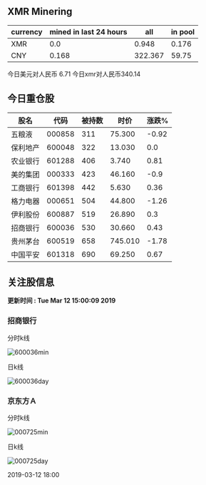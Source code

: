 ## XMR Minering

|currency|mined in last 24 hours|all|in pool|
|---|---|---|---|
|XMR|0.0|0.948|0.176|
|CNY|0.168|322.367|59.75|

今日美元对人民币 6.71	今日xmr对人民币340.14


## 今日重仓股 

|股名|代码|被持数|时价|涨跌%|
|---|---|---|---|---|
|五粮液|000858|311|75.300|-0.92|
|保利地产|600048|322|13.030|0.0|
|农业银行|601288|406|3.740|0.81|
|美的集团|000333|423|46.160|-0.9|
|工商银行|601398|442|5.630|0.36|
|格力电器|000651|504|44.800|-1.26|
|伊利股份|600887|519|26.890|0.3|
|招商银行|600036|530|30.660|0.43|
|贵州茅台|600519|658|745.010|-1.78|
|中国平安|601318|690|69.250|0.67|

## 关注股信息
**更新时间 : Tue Mar 12 15:00:09 2019**
### 招商银行 
分时k线

![600036min](http://image.sinajs.cn/newchart/min/n/sh600036.gif)

日k线

![600036day](http://image.sinajs.cn/newchart/daily/n/sh600036.gif)

### 京东方Ａ 
分时k线

![000725min](http://image.sinajs.cn/newchart/min/n/sz000725.gif)

日k线

![000725day](http://image.sinajs.cn/newchart/daily/n/sz000725.gif)

2019-03-12 18:00